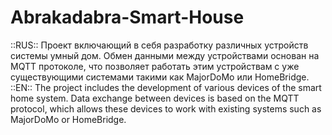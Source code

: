 # Abrakadabra-Smart-House
::RUS:: Проект включающий в себя разработку различных устройств системы умный дом. Обмен данными между устройствами основан на MQTT протоколе, что позволяет работать этим устройствам с уже существующими системами такими как MajorDoMo или HomeBridge. ::EN:: The project includes the development of various devices of the smart home system. Data exchange between devices is based on the MQTT protocol, which allows these devices to work with existing systems such as MajorDoMo or HomeBridge.
